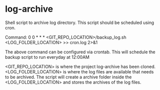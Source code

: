 # log-archive
Shell script to archive log directory. This script should be scheduled using cron.

Command: 0 0 * * * <GIT_REPO_LOCATION>/backup_log.sh <LOG_FOLDER_LOCATION> >> cron.log 2>&1

The above command can be configured via crontab.
This will schedule the backup script to run everyday at 12:00AM

<GIT_REPO_LOCATION> is where the project log-archive has been cloned.
<LOG_FOLDER_LOCATION> is where the log files are available that needs to be archived. The script will create a archive folder inside the <LOG_FOLDER_LOCATION> and stores the archives of the log files.

